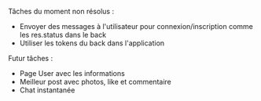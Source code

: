 Tâches du moment non résolus :

- Envoyer des messages à l'utilisateur pour connexion/inscription comme les res.status dans le back
- Utiliser les tokens du back dans l'application

Futur tâches :

- Page User avec les informations
- Meilleur post avec photos, like et commentaire
- Chat instantanée
